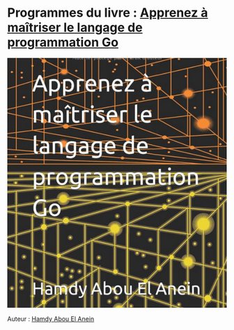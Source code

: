 # Programmes du livre : [Apprenez à maîtriser le langage de programmation Go](https://www.amazon.fr/Apprenez-ma%C3%AEtriser-langage-programmation-Go/dp/B0BW345PWR/ref=sr_1_7?__mk_fr_FR=%C3%85M%C3%85%C5%BD%C3%95%C3%91&crid=2QJL21OFZPZOB&keywords=programmation+go&qid=1676891590&sprefix=programmation+go%2Caps%2C115&sr=8-7)      
[![Couverture du livre](couverture.png)](https://www.amazon.fr/Apprenez-ma%C3%AEtriser-langage-programmation-Go/dp/B0BW345PWR/ref=sr_1_7?__mk_fr_FR=%C3%85M%C3%85%C5%BD%C3%95%C3%91&crid=2QJL21OFZPZOB&keywords=programmation+go&qid=1676891590&sprefix=programmation+go%2Caps%2C115&sr=8-7)       

Auteur : [Hamdy Abou El Anein](https://www.amazon.fr/Hamdy-Abou-El-Anein/e/B0BM89T88X/ref=aufs_dp_fta_dsk)    
